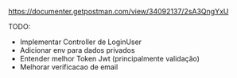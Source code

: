 https://documenter.getpostman.com/view/34092137/2sA3QngYxU

TODO:
- Implementar Controller de LoginUser
- Adicionar env para dados privados
- Entender melhor Token Jwt (principalmente validação)
- Melhorar verificacao de email